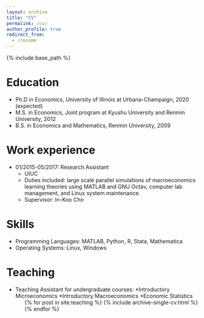 ```yaml
---
layout: archive
title: "CV"
permalink: /cv/
author_profile: true
redirect_from:
  - /resume
---
```


{% include base_path %}

Education
======
* Ph.D in Economics, University of Illinois at Urbana-Champaign, 2020 (expected)
* M.S. in Economics, Joint program at Kyushu University and Renmin University, 2012
* B.S. in Economics and Mathematics, Renmin University, 2009

Work experience
======
* 01/2015-05/2017: Research Assistant
  * UIUC
  * Duties included: large scale parallel simulations of macroeconomics learning theories using MATLAB and GNU Octav, computer lab management, and Linux system maintenance.
  * Supervisor: In-Koo Cho
  
  
Skills
======
* Programming Languages: MATLAB, Python, R, Stata, Mathematica
* Operating Systems: Linux, Windows 


  
Teaching
======
* Teaching Assistant for undergraduate courses:
    *Introductory Microeconomics 
    *Introductory Macroeconomics 
    *Economic Statistics
  <ul>{% for post in site.teaching %}
    {% include archive-single-cv.html %}
  {% endfor %}</ul>
  

